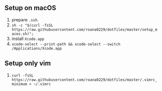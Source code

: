 ## Setup on macOS

1. prepare `.ssh`.
2. `sh -c "$(curl -fsSL https://raw.githubusercontent.com/roana0229/dotfiles/master/setup_macos.sh)";`
3. install `Xcode.app`
4. `xcode-select --print-path && xcode-select --switch /Applications/Xcode.app`

## Setup only vim

1. `curl -fsSL https://raw.githubusercontent.com/roana0229/dotfiles/master/.vimrc_minimum > ~/.vimrc`
